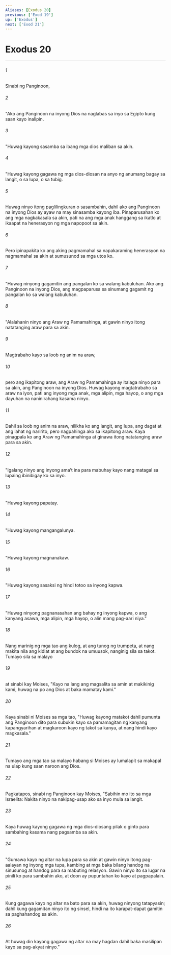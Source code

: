 ```yaml
---
Aliases: [Exodus 20]
previous: ['Exod 19']
up: ['Exodus']
next: ['Exod 21']
---
```

# Exodus 20

***


###### 1 


Sinabi ng Panginoon, 


###### 2 


"Ako ang Panginoon na inyong Dios na naglabas sa inyo sa Egipto kung saan kayo inalipin. 


###### 3 


"Huwag kayong sasamba sa ibang mga dios maliban sa akin. 


###### 4 


"Huwag kayong gagawa ng mga dios-diosan na anyo ng anumang bagay sa langit, o sa lupa, o sa tubig. 


###### 5 


Huwag ninyo itong paglilingkuran o sasambahin, dahil ako ang Panginoon na inyong Dios ay ayaw na may sinasamba kayong iba. Pinaparusahan ko ang mga nagkakasala sa akin, pati na ang mga anak hanggang sa ikatlo at ikaapat na henerasyon ng mga napopoot sa akin. 


###### 6 


Pero ipinapakita ko ang aking pagmamahal sa napakaraming henerasyon na nagmamahal sa akin at sumusunod sa mga utos ko. 


###### 7 


"Huwag ninyong gagamitin ang pangalan ko sa walang kabuluhan. Ako ang Panginoon na inyong Dios, ang magpaparusa sa sinumang gagamit ng pangalan ko sa walang kabuluhan. 


###### 8 


"Alalahanin ninyo ang Araw ng Pamamahinga, at gawin ninyo itong natatanging araw para sa akin. 


###### 9 


Magtrabaho kayo sa loob ng anim na araw, 


###### 10 


pero ang ikapitong araw, ang Araw ng Pamamahinga ay italaga ninyo para sa akin, ang Panginoon na inyong Dios. Huwag kayong magtatrabaho sa araw na iyon, pati ang inyong mga anak, mga alipin, mga hayop, o ang mga dayuhan na naninirahang kasama ninyo. 


###### 11 


Dahil sa loob ng anim na araw, nilikha ko ang langit, ang lupa, ang dagat at ang lahat ng naririto, pero nagpahinga ako sa ikapitong araw. Kaya pinagpala ko ang Araw ng Pamamahinga at ginawa itong natatanging araw para sa akin. 


###### 12 


"Igalang ninyo ang inyong amaʼt ina para mabuhay kayo nang matagal sa lupaing ibinibigay ko sa inyo. 


###### 13 


"Huwag kayong papatay. 


###### 14 


"Huwag kayong mangangalunya. 


###### 15 


"Huwag kayong magnanakaw. 


###### 16 


"Huwag kayong sasaksi ng hindi totoo sa inyong kapwa. 


###### 17 


"Huwag ninyong pagnanasahan ang bahay ng inyong kapwa, o ang kanyang asawa, mga alipin, mga hayop, o alin mang pag-aari niya." 


###### 18 


Nang marinig ng mga tao ang kulog, at ang tunog ng trumpeta, at nang makita nila ang kidlat at ang bundok na umuusok, nanginig sila sa takot. Tumayo sila sa malayo 


###### 19 


at sinabi kay Moises, "Kayo na lang ang magsalita sa amin at makikinig kami, huwag na po ang Dios at baka mamatay kami." 


###### 20 


Kaya sinabi ni Moises sa mga tao, "Huwag kayong matakot dahil pumunta ang Panginoon dito para subukin kayo sa pamamagitan ng kanyang kapangyarihan at magkaroon kayo ng takot sa kanya, at nang hindi kayo magkasala." 


###### 21 


Tumayo ang mga tao sa malayo habang si Moises ay lumalapit sa makapal na ulap kung saan naroon ang Dios. 


###### 22 


Pagkatapos, sinabi ng Panginoon kay Moises, "Sabihin mo ito sa mga Israelita: Nakita ninyo na nakipag-usap ako sa inyo mula sa langit. 


###### 23 


Kaya huwag kayong gagawa ng mga dios-diosang pilak o ginto para sambahing kasama nang pagsamba sa akin. 


###### 24 


"Gumawa kayo ng altar na lupa para sa akin at gawin ninyo itong pag-aalayan ng inyong mga tupa, kambing at mga baka bilang handog na sinusunog at handog para sa mabuting relasyon. Gawin ninyo ito sa lugar na pinili ko para sambahin ako, at doon ay pupuntahan ko kayo at pagpapalain. 


###### 25 


Kung gagawa kayo ng altar na bato para sa akin, huwag ninyong tatapyasin; dahil kung gagamitan ninyo ito ng sinsel, hindi na ito karapat-dapat gamitin sa paghahandog sa akin. 


###### 26 


At huwag din kayong gagawa ng altar na may hagdan dahil baka masilipan kayo sa pag-akyat ninyo."
